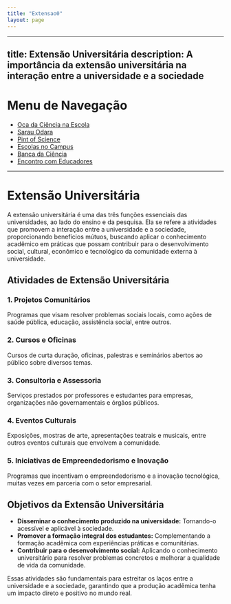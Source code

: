 ```yaml
---
title: "Extensao0"
layout: page
---
```



---
title: Extensão Universitária
description: A importância da extensão universitária na interação entre a universidade e a sociedade
---

# Menu de Navegação

- [Oca da Ciência na Escola](/pages/extensao/extensao_oca.html)
- [Sarau Odara](/pages/extensao/extensao_sarau.html)
- [Pint of Science](/pages/extensao/extensao_pint.html)
- [Escolas no Campus](/pages/extensao/extensao_esc_campus.html)
- [Banca da Ciência](/pages/extensao/extensao_banca.html)
- [Encontro com Educadores](/pages/extensao/extensao_encontro.html)

---

# Extensão Universitária

A extensão universitária é uma das três funções essenciais das universidades, ao lado do ensino e da pesquisa. Ela se refere a atividades que promovem a interação entre a universidade e a sociedade, proporcionando benefícios mútuos, buscando aplicar o conhecimento acadêmico em práticas que possam contribuir para o desenvolvimento social, cultural, econômico e tecnológico da comunidade externa à universidade.

## Atividades de Extensão Universitária

### 1. Projetos Comunitários
Programas que visam resolver problemas sociais locais, como ações de saúde pública, educação, assistência social, entre outros.

### 2. Cursos e Oficinas
Cursos de curta duração, oficinas, palestras e seminários abertos ao público sobre diversos temas.

### 3. Consultoria e Assessoria
Serviços prestados por professores e estudantes para empresas, organizações não governamentais e órgãos públicos.

### 4. Eventos Culturais
Exposições, mostras de arte, apresentações teatrais e musicais, entre outros eventos culturais que envolvem a comunidade.

### 5. Iniciativas de Empreendedorismo e Inovação
Programas que incentivam o empreendedorismo e a inovação tecnológica, muitas vezes em parceria com o setor empresarial.

## Objetivos da Extensão Universitária

- **Disseminar o conhecimento produzido na universidade:** Tornando-o acessível e aplicável à sociedade.
- **Promover a formação integral dos estudantes:** Complementando a formação acadêmica com experiências práticas e comunitárias.
- **Contribuir para o desenvolvimento social:** Aplicando o conhecimento universitário para resolver problemas concretos e melhorar a qualidade de vida da comunidade.

Essas atividades são fundamentais para estreitar os laços entre a universidade e a sociedade, garantindo que a produção acadêmica tenha um impacto direto e positivo no mundo real.
